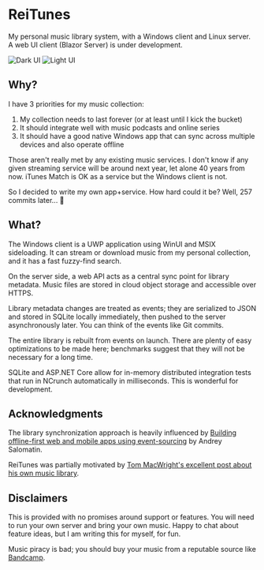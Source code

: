 # ReiTunes

My personal music library system, with a Windows client and Linux server. A web UI client (Blazor Server) is under development.

![Dark UI](https://res.cloudinary.com/reilly-wood/image/upload/v1608417001/reitunes/dark.jpg)
![Light UI](https://res.cloudinary.com/reilly-wood/image/upload/v1608417001/reitunes/light.jpg)

## Why?

I have 3 priorities for my music collection:

1. My collection needs to last forever (or at least until I kick the bucket) 
2. It should integrate well with music podcasts and online series
3. It should have a good native Windows app that can sync across multiple devices and also operate offline

Those aren't really met by any existing music services. I don't know if any given streaming service will be around next year, let alone 40 years from now. iTunes Match is OK as a service but the Windows client is not.

So I decided to write my own app+service. How hard could it be? Well, 257 commits later... 😬

## What?

The Windows client is a UWP application using WinUI and MSIX sideloading. It can stream or download music from my personal collection, and it has a fast fuzzy-find search.

On the server side, a web API acts as a central sync point for library metadata. Music files are stored in cloud object storage and accessible over HTTPS.

Library metadata changes are treated as events; they are serialized to JSON and stored in SQLite locally immediately, then pushed to the server asynchronously later. You can think of the events like Git commits.

The entire library is rebuilt from events on launch. There are plenty of easy optimizations to be made here; benchmarks suggest that they will not be necessary for a long time.

SQLite and ASP.NET Core allow for in-memory distributed integration tests that run in NCrunch automatically in milliseconds. This is wonderful for development.

## Acknowledgments

The library synchronization approach is heavily influenced by [Building offline-first web and mobile apps using event-sourcing](https://flpvsk.com/blog/2019-07-20-offline-first-apps-event-sourcing/) by Andrey Salomatin.

ReiTunes was partially motivated by [Tom MacWright's excellent post about his own music library](https://macwright.com/2020/01/27/my-music-library.html).

## Disclaimers

This is provided with no promises around support or features. You will need to run your own server and bring your own music. Happy to chat about feature ideas, but I am writing this for myself, for fun.

Music piracy is bad; you should buy your music from a reputable source like [Bandcamp](https://bandcamp.com/).
